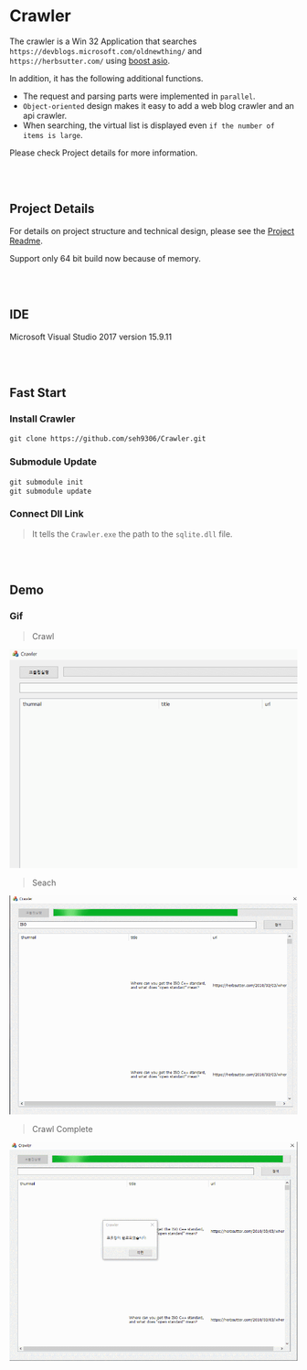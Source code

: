 # Crawler

The crawler is a Win 32 Application that searches `https://devblogs.microsoft.com/oldnewthing/` and `https://herbsutter.com/` using [boost asio](https://think-async.com/Asio/).

In addition, it has the following additional functions.
* The request and parsing parts were implemented in `parallel`.
* `Object-oriented` design makes it easy to add a web blog crawler and an api crawler.
* When searching, the virtual list is displayed even `if the number of items is large`.

Please check Project details for more information.



<br/><br/>

## Project Details

For details on project structure and technical design, please see the [Project Readme](/readme/Project_Readme.md).

Support only 64 bit build now because of memory. 


<br/><br/>

## IDE

Microsoft Visual Studio 2017 version 15.9.11


<br/><br/>

## Fast Start

### Install Crawler

~~~
git clone https://github.com/seh9306/Crawler.git
~~~

### Submodule Update

~~~
git submodule init 
git submodule update
~~~

### Connect Dll Link

> It tells the `Crawler.exe` the path to the `sqlite.dll` file.


<br/><br/>

## Demo

### Gif

> Crawl

<p align="center">
   <img src="/md_images/crawl.gif" width="740px" height="383px"/>
</p>

> Seach

<p align="center">
   <img src="/md_images/search.gif" width="740px" height="383px"/>
</p>

> Crawl Complete

<p align="center">
   <img src="/md_images/complete.gif" width="740px" height="383px"/>
</p>
